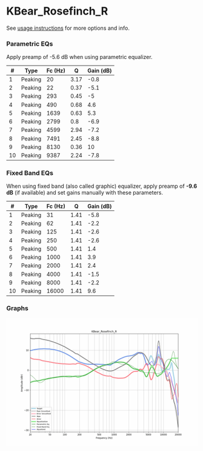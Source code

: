 # KBear_Rosefinch_R
See [usage instructions](https://github.com/jaakkopasanen/AutoEq#usage) for more options and info.

### Parametric EQs
Apply preamp of -5.6 dB when using parametric equalizer.

|   # | Type    |   Fc (Hz) |    Q |   Gain (dB) |
|-----|---------|-----------|------|-------------|
|   1 | Peaking |        20 | 3.17 |        -0.8 |
|   2 | Peaking |        22 | 0.37 |        -5.1 |
|   3 | Peaking |       293 | 0.45 |        -5   |
|   4 | Peaking |       490 | 0.68 |         4.6 |
|   5 | Peaking |      1639 | 0.63 |         5.3 |
|   6 | Peaking |      2799 | 0.8  |        -6.9 |
|   7 | Peaking |      4599 | 2.94 |        -7.2 |
|   8 | Peaking |      7491 | 2.45 |        -8.8 |
|   9 | Peaking |      8130 | 0.36 |        10   |
|  10 | Peaking |      9387 | 2.24 |        -7.8 |

### Fixed Band EQs
When using fixed band (also called graphic) equalizer, apply preamp of **-9.6 dB** (if available) and set gains manually with these parameters.

|   # | Type    |   Fc (Hz) |    Q |   Gain (dB) |
|-----|---------|-----------|------|-------------|
|   1 | Peaking |        31 | 1.41 |        -5.8 |
|   2 | Peaking |        62 | 1.41 |        -2.2 |
|   3 | Peaking |       125 | 1.41 |        -2.6 |
|   4 | Peaking |       250 | 1.41 |        -2.6 |
|   5 | Peaking |       500 | 1.41 |         1.4 |
|   6 | Peaking |      1000 | 1.41 |         3.9 |
|   7 | Peaking |      2000 | 1.41 |         2.4 |
|   8 | Peaking |      4000 | 1.41 |        -1.5 |
|   9 | Peaking |      8000 | 1.41 |        -2.2 |
|  10 | Peaking |     16000 | 1.41 |         9.6 |

### Graphs
![](./KBear_Rosefinch_R.png)
